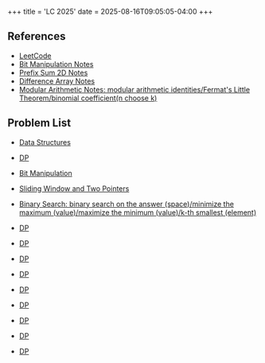 +++
title = 'LC 2025'
date = 2025-08-16T09:05:05-04:00
+++

## References
- [LeetCode](https://leetcode.cn/)
- [Bit Manipulation Notes](https://leetcode.cn/discuss/post/3571304/cong-ji-he-lun-dao-wei-yun-suan-chang-ji-enve/)
- [Prefix Sum 2D Notes](https://leetcode.cn/discuss/post/3573466/tu-jie-er-wei-qian-zhui-he-fu-mo-ban-dai-s2ag/)
- [Difference Array Notes](https://leetcode.cn/discuss/post/3573741/suan-fa-xiao-ke-tang-chai-fen-shu-zu-pyt-fyl2/)
- [Modular Arithmetic Notes: modular arithmetic identities/Fermat's Little Theorem/binomial coefficient(n choose k)](https://leetcode.cn/discuss/post/3584387/fen-xiang-gun-mo-yun-suan-de-shi-jie-dan-7xgu/)

## Problem List
- [Data Structures](https://leetcode.cn/discuss/post/3583665/fen-xiang-gun-ti-dan-chang-yong-shu-ju-j-bvmv/)
- [DP](https://leetcode.cn/discuss/post/3581838/fen-xiang-gun-ti-dan-dong-tai-gui-hua-ru-007o/)
- [Bit Manipulation](https://leetcode.cn/discuss/post/3580371/fen-xiang-gun-ti-dan-wei-yun-suan-ji-chu-nth4/)
- [Sliding Window and Two Pointers](https://leetcode.cn/circle/discuss/0viNMK/)

- [Binary Search: binary search on the answer (space)/minimize the maximum (value)/maximize the minimum (value)/k-th smallest (element)](https://leetcode.cn/discuss/post/3581838/fen-xiang-gun-ti-dan-dong-tai-gui-hua-ru-007o/)
- [DP](https://leetcode.cn/discuss/post/3581838/fen-xiang-gun-ti-dan-dong-tai-gui-hua-ru-007o/)
- [DP](https://leetcode.cn/discuss/post/3581838/fen-xiang-gun-ti-dan-dong-tai-gui-hua-ru-007o/)
- [DP](https://leetcode.cn/discuss/post/3581838/fen-xiang-gun-ti-dan-dong-tai-gui-hua-ru-007o/)
- [DP](https://leetcode.cn/discuss/post/3581838/fen-xiang-gun-ti-dan-dong-tai-gui-hua-ru-007o/)
- [DP](https://leetcode.cn/discuss/post/3581838/fen-xiang-gun-ti-dan-dong-tai-gui-hua-ru-007o/)
- [DP](https://leetcode.cn/discuss/post/3581838/fen-xiang-gun-ti-dan-dong-tai-gui-hua-ru-007o/)
- [DP](https://leetcode.cn/discuss/post/3581838/fen-xiang-gun-ti-dan-dong-tai-gui-hua-ru-007o/)
- [DP](https://leetcode.cn/discuss/post/3581838/fen-xiang-gun-ti-dan-dong-tai-gui-hua-ru-007o/)
- [DP](https://leetcode.cn/discuss/post/3581838/fen-xiang-gun-ti-dan-dong-tai-gui-hua-ru-007o/)